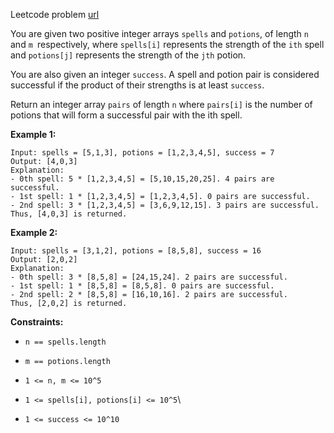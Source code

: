 Leetcode problem [url](https://leetcode.com/problems/successful-pairs-of-spells-and-potions)


You are given two positive integer arrays `spells` and `potions`, of length `n` and `m `respectively, where `spells[i]` represents the strength of the `ith` spell and `potions[j]` represents the strength of the `jth` potion.

You are also given an integer `success`. A spell and potion pair is considered successful if the product of their strengths is at least `success`.

Return an integer array `pairs` of length `n` where `pairs[i]` is the number of potions that will form a successful pair with the ith spell.

**Example 1:**
```
Input: spells = [5,1,3], potions = [1,2,3,4,5], success = 7
Output: [4,0,3]
Explanation:
- 0th spell: 5 * [1,2,3,4,5] = [5,10,15,20,25]. 4 pairs are successful.
- 1st spell: 1 * [1,2,3,4,5] = [1,2,3,4,5]. 0 pairs are successful.
- 2nd spell: 3 * [1,2,3,4,5] = [3,6,9,12,15]. 3 pairs are successful.
Thus, [4,0,3] is returned.
```

**Example 2:**
```
Input: spells = [3,1,2], potions = [8,5,8], success = 16
Output: [2,0,2]
Explanation:
- 0th spell: 3 * [8,5,8] = [24,15,24]. 2 pairs are successful.
- 1st spell: 1 * [8,5,8] = [8,5,8]. 0 pairs are successful. 
- 2nd spell: 2 * [8,5,8] = [16,10,16]. 2 pairs are successful. 
Thus, [2,0,2] is returned.
```

**Constraints:**

- `n == spells.length`

- `m == potions.length`

- `1 <= n, m <= 10^5`

- `1 <= spells[i], potions[i] <= 10^5`\

- `1 <= success <= 10^10`